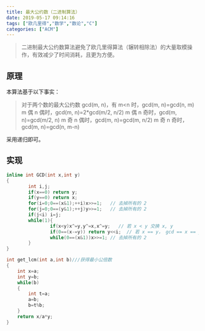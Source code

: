 ```yaml
---
title: 最大公约数（二进制算法）
date: 2019-05-17 09:14:16
tags: ["欧几里得","数学","数论","C"]
categories: ["ACM"]
---
```


> 二进制最大公约数算法避免了欧几里得算法（辗转相除法）的大量取模操作，有效减少了时间消耗，且更为方便。

<!--more-->
## 原理

本算法基于以下事实：  
> 对于两个数的最大公约数 gcd(m, n)，有
m<n 时，gcd(m, n)=gcd(n, m)
m 偶 n 偶时，gcd(m, n)=2\*gcd(m/2, n/2)
m 偶 n 奇时，gcd(m, n)=gcd(m/2, n)
m 奇 n 偶时，gcd(m, n)=gcd(m, n/2)
m 奇 n 奇时，gcd(m, n)=gcd(n, m-n)

采用递归即可。

## 实现
```cpp 最大公约数
inline int GCD(int x,int y)   
{
        int i,j;
        if(x==0) return y;
        if(y==0) return x;
        for(i=0;0==(x&1);++i)x>>=1;   // 去掉所有的 2
        for(j=0;0==(y&1);++j)y>>=1;   // 去掉所有的 2
        if(j<i) i=j;
        while(1){
                if(x<y)x^=y,y^=x,x^=y;   // 若 x < y 交换 x, y
                if(0==(x-=y)) return y<<i;  // 若 x == y， gcd == x == y （就是在辗转减，while(1) 控制）
                while(0==(x&1))x>>=1; // 去掉所有的 2
        }
}
```

```cpp 最小公倍数
int get_lcm(int a,int b)///获得最小公倍数
{
    int x=a;
    int y=b;
    while(b)
    {
        int t=a;
        a=b;
        b=t%b;
    }
    return x/a*y;
}
```